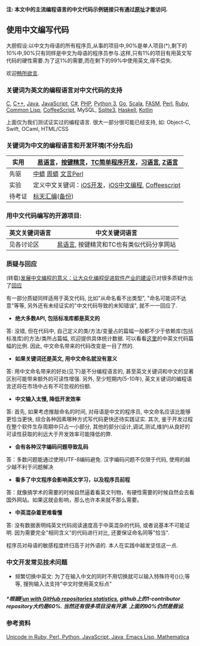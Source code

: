 **注: 本文中的主流编程语言的中文代码示例链接只有通过[原址](https://github.com/program-in-chinese/overview)才能访问.**

## 使用中文编写代码

大胆假设:以中文为母语的所有程序员,从事的项目中,90%是单人项目(*),剩下的10%中,90%只有同样是中文为母语的程序员参与.这样,只有1%的项目有用英文写代码的硬性需要.为了这1%的需要,而在剩下的99%中使用英文,得不偿失.

欢迎[畅所欲言](https://github.com/program-in-chinese/overview/issues).

### 关键词为英文的编程语言对中文代码的支持

[C](%E7%A4%BA%E4%BE%8B%E4%BB%A3%E7%A0%81/%E4%BD%A0%E5%A5%BD.c), [C++](%E7%A4%BA%E4%BE%8B%E4%BB%A3%E7%A0%81/%E9%97%AE%E5%A5%BD.cpp), [Java](%E7%A4%BA%E4%BE%8B%E4%BB%A3%E7%A0%81/%E5%A4%A7%E5%AE%B6%E5%A5%BD.java), [JavaScript](%E7%A4%BA%E4%BE%8B%E4%BB%A3%E7%A0%81/%E6%96%90%E6%B3%A2%E9%82%A3%E5%A5%91.js), [C#](%E7%A4%BA%E4%BE%8B%E4%BB%A3%E7%A0%81/%E5%A4%A7%E5%AE%B6%E5%A5%BD.cs), [PHP](%E7%A4%BA%E4%BE%8B%E4%BB%A3%E7%A0%81/%E6%96%90%E6%B3%A2%E9%82%A3%E5%A5%91.php), [Python 3](%E7%A4%BA%E4%BE%8B%E4%BB%A3%E7%A0%81/%E6%96%90%E6%B3%A2%E9%82%A3%E5%A5%91.py), [Go](%E7%A4%BA%E4%BE%8B%E4%BB%A3%E7%A0%81/%E6%96%90%E6%B3%A2%E9%82%A3%E5%A5%91.go), [Scala](%E7%A4%BA%E4%BE%8B%E4%BB%A3%E7%A0%81/%E6%96%90%E6%B3%A2%E9%82%A3%E5%A5%91.scala), [FASM](%E7%A4%BA%E4%BE%8B%E4%BB%A3%E7%A0%81/%E4%BD%A0%E5%A5%BD.asm), [Perl](%E7%A4%BA%E4%BE%8B%E4%BB%A3%E7%A0%81/%E6%96%90%E6%B3%A2%E9%82%A3%E5%A5%91.pl), [Ruby](%E7%A4%BA%E4%BE%8B%E4%BB%A3%E7%A0%81/%E6%96%90%E6%B3%A2%E9%82%A3%E5%A5%91.rb), [Common Lisp](%E7%A4%BA%E4%BE%8B%E4%BB%A3%E7%A0%81/%E6%96%90%E6%B3%A2%E9%82%A3%E5%A5%91.lisp), [CoffeeScript](%E7%A4%BA%E4%BE%8B%E4%BB%A3%E7%A0%81/%E6%96%90%E6%B3%A2%E9%82%A3%E5%A5%91.coffee), MySQL, [Sqlite3](%E7%A4%BA%E4%BE%8B%E4%BB%A3%E7%A0%81/sqlite%E8%84%9A%E6%9C%AC), [Haskell](%E7%A4%BA%E4%BE%8B%E4%BB%A3%E7%A0%81/Haskell%E7%A4%BA%E4%BE%8B.hs), [Kotlin](%E7%A4%BA%E4%BE%8B%E4%BB%A3%E7%A0%81/%E4%BD%A0%E5%A5%BD.kt)

上面仅为我们测试证实过的编程语言. 很大一部分很可能已经支持, 如: Object-C, Swift, OCaml, HTML/CSS

### 关键词为中文的编程语言和开发环境(不分先后)

| 实用 | [易语言](http://www.dywt.com.cn/)，[按键精灵](http://www.anjian.com/)，[TC简单程序开发](http://www1.tyuyan.net/)，[习语言](http://blog.163.com/xiyuyan@yeah/), [Z语言](http://www.zyuyan.org/) |
| ------------- | ------------- |
| 先驱 | [中蟒](http://www.chinesepython.org/) [周蟒](https://code.google.com/archive/p/zhpy/) [文言Perl](https://github.com/audreyt/lingua-sinica-perlyuyan) |
| 实验 | 定义中文关键词：[iOS开发](https://github.com/uxyheaven/yi-ios)，[iOS中文编程](https://github.com/xueyongwei/ePlus), [Coffeescript](https://github.com/nobodxbodon/coffeescript) |
| 待考证 | [标天汇编](http://www.onlinedown.net/soft/50298.htm)([备份](http://www.jgegd.com/biaotian/btasm/btasm.zip)) |

### 用中文代码编写的开源项目:

| 英文关键词语言 | 中文关键词语言 | 
| ------------- | ------------- |
| 见各讨论区 | [易语言](http://www.5a5x.com/wode_source/etrade/), 按键精灵和TC也有类似代码分享网站 |

### 质疑与回应
(转载)[发展中文编程的意义：让大众化编程促进软件产业的建设](http://www.hystudio.net/726.html)已对很多质疑作出了[回应](http://www.hystudio.net/726.html#jieda)

有一部分质疑同样适用于英文代码, 比如"从命名看不出类型", "命名可能词不达意"等等, 另外还有未经证实的"中文代码导致的未知错误", 就不一一回应了.

- **绝大多数API, 包括标准库都是英文的**

答: 没错, 但在代码中, 自己定义的类/方法/变量占的篇幅一般都不少于依赖库(包括标准库)的方法/类所占篇幅, 欢迎提供具体统计数据. 可以看看[这里](https://git.oschina.net/zhishi/assembler-in-chinese-v0/blob/master/src/cn/org/assembler/%E6%B1%87%E7%BC%96%E5%99%A8%E7%B1%BB.java)的中英文代码篇幅的比例. 因此, 中文命名带来的代码改变是一目了然的.

- **如果关键词还是英文, 用中文命名就没有意义**

答: 用中文命名带来的好处(见下)是不分编程语言的, 甚至英文关键词和中文的显著区别可能带来额外的可读性增强. 另外, 至少短期内(5-10年), 英文关键词的编程语言还将在市场中占有不可忽视的份额.

- **中文输入太慢, 降低开发效率**

答: 首先, 如果考虑推敲命名的时间, 对母语是中文的程序员, 中文命名应该比能够更恰当更快, 综合各种因素哪种方式写代码更快还待实践证实. 其次, 鉴于开发过程在整个软件生存周期中只占一小部分, 其他的部分(设计,调试,测试,维护)从良好的可读性获取的利远大于开发效率可能降低的弊.

- **会有各种汉字编码问题导致乱码**

答：多数问题能通过使用UTF-8编码避免. 汉字编码问题不仅限于代码, 使用的越少越不利于问题解决

- **看多了中文程序会影响英文学习，以及程序员前程**

答：就像搞学术的需要的时候自然逼着看英文刊物，有硬性需要的时候自然会去看国外网站。如果这就会影响，那么也许本来就不那么需要。

- **中英混杂着更难看懂**

答: 没有数据表明纯英文代码阅读速度高于中英混杂的代码, 或者说基本不可能证明. 因为需要完全"相同含义"的代码进行对比, 还要保证命名同等"恰当". 

程序员对母语的敏感程度终归高于对外语的. 本人在实践中越发坚信这一点.

### 中文开发常见技术问题
- 频繁切换中英文: 为了在输入中文的同时不用切换就可以输入特殊符号(){};等等, 搜狗输入法支持"中文时使用英文标点"

##### *根据[Fun with GitHub repositories statistics](https://blog.sourced.tech/post/github_stats/), github上的1-contributor repository大约是60%. 当然还有很多项目没有开源. 上面的90%仍然是假设.

### 参考资料
[Unicode in Ruby, Perl, Python, JavaScript, Java, Emacs Lisp, Mathematica](http://xahlee.info/comp/unicode_support_ruby_python_elisp.html)
